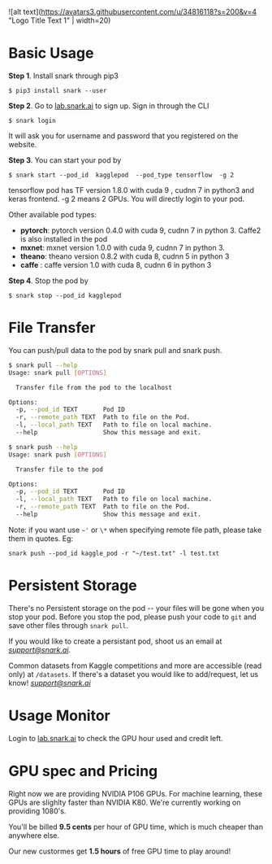 
![alt text](https://avatars3.githubusercontent.com/u/34816118?s=200&v=4 "Logo Title Text 1" | width=20)

# Basic Usage
**Step 1**. Install snark through pip3
```
$ pip3 install snark --user
```

**Step 2**. Go to [lab.snark.ai](https://lab.snark.ai) to sign up. Sign in through the CLI
```
$ snark login
```
It will ask you for username and password that you registered on the website.

**Step 3**. You can start your pod by 
```
$ snark start --pod_id  kagglepod  --pod_type tensorflow  -g 2
```
tensorflow pod has TF version 1.8.0 with cuda 9 , cudnn 7 in python3 and keras frontend. -g 2 means 2 GPUs.  You will directly login to your pod.

Other available pod types: 
 - **pytorch**: pytorch version 0.4.0 with cuda 9, cudnn 7 in python 3. Caffe2 is also installed in the pod
 - **mxnet**: mxnet version 1.0.0 with cuda 9, cudnn 7 in python 3.
 - **theano**: theano version 0.8.2 with cuda 8, cudnn 5 in python 3
 - **caffe** : caffe version 1.0 with cuda 8, cudnn 6 in python 3

**Step 4**. Stop the pod by
```
$ snark stop --pod_id kagglepod
```

# File Transfer
You can push/pull data to the pod by snark pull and snark push. 
```bash
$ snark pull --help
Usage: snark pull [OPTIONS]

  Transfer file from the pod to the localhost

Options:
  -p, --pod_id TEXT       Pod ID
  -r, --remote_path TEXT  Path to file on the Pod.
  -l, --local_path TEXT   Path to file on local machine.
  --help                  Show this message and exit.
```


```bash
$ snark push --help
Usage: snark push [OPTIONS]

  Transfer file to the pod

Options:
  -p, --pod_id TEXT       Pod ID
  -l, --local_path TEXT   Path to file on local machine.
  -r, --remote_path TEXT  Path to file on the Pod.
  --help                  Show this message and exit.
```
Note: if you want use `~'` or `\*` when specifying remote file path, please take them in quotes. Eg:
```
snark push --pod_id kaggle_pod -r "~/test.txt" -l test.txt
```

# Persistent Storage
There's no Persistent storage on the pod -- your files will be gone when you stop your pod. Before you stop the pod, please push your code to `git` and save other files through `snark pull`. 

If you would like to create a persistant pod, shoot us an email at *support@snark.ai*. 

Common datasets from Kaggle competitions and more are accessible (read only) at `/datasets`. If there's a dataset you would like to add/request, let us know! *support@snark.ai*

# Usage Monitor
Login to [lab.snark.ai](https://lab.snark.ai) to check the GPU hour used and credit left.

# GPU spec and Pricing 
Right now we are providing NVIDIA P106 GPUs. For machine learning, these GPUs are slighlty faster than NVIDIA K80. We're currently working on providing 1080's.

You'll be billed **9.5 cents** per hour of GPU time, which is much cheaper than anywhere else.

Our new custormes get **1.5 hours** of free GPU time to play around!
